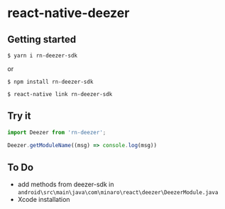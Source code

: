 # react-native-deezer

## Getting started

`$ yarn i rn-deezer-sdk`

or

`$ npm install rn-deezer-sdk`

`$ react-native link rn-deezer-sdk`


## Try it
```javascript
import Deezer from 'rn-deezer';

Deezer.getModuleName((msg) => console.log(msg))

```
## To Do

- add methods from deezer-sdk in `android\src\main\java\com\minaro\react\deezer\DeezerModule.java`
- Xcode installation

